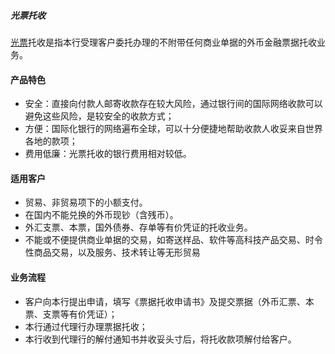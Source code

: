##### 光票托收
[光票](/doc/BillOfExchange.md)托收是指本行受理客户委托办理的不附带任何商业单据的外币金融票据托收业务。<br>
#### 产品特色
* 安全：直接向付款人邮寄收款存在较大风险，通过银行间的国际网络收款可以避免这些风险，是较安全的收款方式；
* 方便：国际化银行的网络遍布全球，可以十分便捷地帮助收款人收妥来自世界各地的款项；
* 费用低廉：光票托收的银行费用相对较低。
#### 适用客户
* 贸易、非贸易项下的小额支付。
* 在国内不能兑换的外币现钞（含残币）。
* 外汇支票、本票，国外债券、存单等有价凭证的托收业务。
* 不能或不便提供商业单据的交易，如寄送样品、软件等高科技产品交易、时令性商品交易，以及服务、技术转让等无形贸易
#### 业务流程
* 客户向本行提出申请，填写《票据托收申请书》及提交票据（外币汇票、本票、支票等有价凭证）；
* 本行通过代理行办理票据托收；
* 本行收到代理行的解付通知书并收妥头寸后，将托收款项解付给客户。
